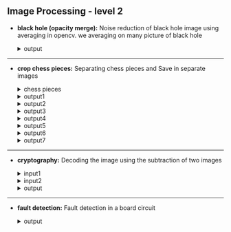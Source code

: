## Image Processing - level 2

- **black hole (opacity merge):** Noise reduction of black hole image using averaging in opencv.
  we averaging on many picture of black hole
  <details>
    <summary>output</summary>
    <br>
    <img src="https://github.com/hoseindamavandi/Image-Processing/blob/main/02-%20Mathematical%20Operations%20on%20Images/black%20hole%20(opacity%20merge)/output2.jpg?raw=true" width="350" title="input2-2">

  </details>
  
---

- **crop chess pieces:** Separating chess pieces and Save in separate images
  <details>
    <summary>chess pieces</summary>
    <br>
    <img src="https://github.com/hoseindamavandi/Image-Processing/blob/main/Level-2/crop%20chess%20pieces/chess%20pieces.jpg?raw=true" width="350" title="input2-1">

  </details>
  <details>
    <summary>output1</summary>
    <br>
    <img src="https://github.com/hoseindamavandi/Image-Processing/blob/main/Level-2/crop%20chess%20pieces/chesspieces0.jpg?raw=true" width="350" title="input2-2">

  </details>
  
    <details>
    <summary>output2</summary>
    <br>
    <img src="https://github.com/hoseindamavandi/Image-Processing/blob/main/Level-2/crop%20chess%20pieces/chesspieces1.jpg?raw=true" width="350" title="input2-1">

  </details>
  <details>
    <summary>output3</summary>
    <br>
    <img src="https://github.com/hoseindamavandi/Image-Processing/blob/main/Level-2/crop%20chess%20pieces/chesspieces2.jpg?raw=true" width="350" title="input2-2">

  </details>

  <details>
    <summary>output4</summary>
    <br>
    <img src="https://github.com/hoseindamavandi/Image-Processing/blob/main/Level-2/crop%20chess%20pieces/chesspieces3.jpg?raw=true" width="350" title="input2-2">

  </details>

  <details>
    <summary>output5</summary>
    <br>
    <img src="https://github.com/hoseindamavandi/Image-Processing/blob/main/Level-2/crop%20chess%20pieces/chesspieces4.jpg?raw=true" width="350" title="input2-2">

  </details>

  <details>
    <summary>output6</summary>
    <br>
    <img src="https://github.com/hoseindamavandi/Image-Processing/blob/main/Level-2/crop%20chess%20pieces/chesspieces5.jpg?raw=true" width="350" title="input2-2">

  </details>

  <details>
    <summary>output7</summary>
    <br>
    <img src="https://github.com/hoseindamavandi/Image-Processing/blob/main/Level-2/crop%20chess%20pieces/chesspieces6.jpg?raw=true" width="350" title="input2-2">

  </details>

---

- **cryptography:** Decoding the image using the subtraction of two images
  <details>
    <summary>input1</summary>
    <br>
    <img src="https://user-images.githubusercontent.com/83751182/142484771-9a8e2bf8-c75f-41f8-912e-f34adedb68e8.jpg" width="350" title="input">
  </details>
  
  <details>
    <summary>input2</summary>
    <br>
    <img src="https://user-images.githubusercontent.com/83751182/142484996-29872fb4-8256-4fb9-ae2d-ad84be4d6bb9.jpg" width="350" title="input">
  </details>

  <details>
    <summary>output</summary>
    <br>
    <img src="https://github.com/hoseindamavandi/Image-Processing/blob/main/Level-2/cryptography/output1.jpg?raw=true" width="350" title="hover text">
  </details>
  
---

- **fault detection:** Fault detection in a board circuit

  <details>
    <summary>output</summary>

    <br>
    <img src="https://github.com/hoseindamavandi/Image-Processing/blob/main/Level-2/fault%20detection/output3.jpg?raw=true" width="350" title="input2-2">

  </details>
